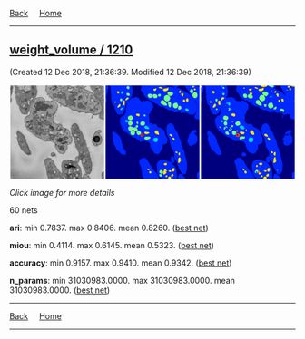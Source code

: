 
[Back](..)&nbsp;&nbsp;&nbsp;&nbsp;&nbsp;[Home](leapmanlab.github.io/snapshots)

---

<div class="summary"><a href="1210"><h2>weight_volume / 1210</h2></a><p>(Created 12 Dec 2018, 21:36:39. Modified 12 Dec 2018, 21:36:39)
</p><a href="1210"><img src="1210/001/1/media/summary.png" align="center"></a><p><i>Click image for more details</i>
</p></div>

60 nets

**ari**: min 0.7837. max 0.8406. mean 0.8260.  ([best net](1210/001/1))

**miou**: min 0.4114. max 0.6145. mean 0.5323.  ([best net](1210/001/1))

**accuracy**: min 0.9157. max 0.9410. mean 0.9342.  ([best net](1210/001/1))

**n_params**: min 31030983.0000. max 31030983.0000. mean 31030983.0000.  ([best net](1210/0/0))

---

[Back](..)&nbsp;&nbsp;&nbsp;&nbsp;&nbsp;[Home](leapmanlab.github.io/snapshots)

---